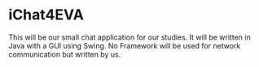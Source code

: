 iChat4EVA
=========

This will be our small chat application for our studies. It will be written in Java with a GUI using Swing. No Framework will be used for network communication but written by us.
